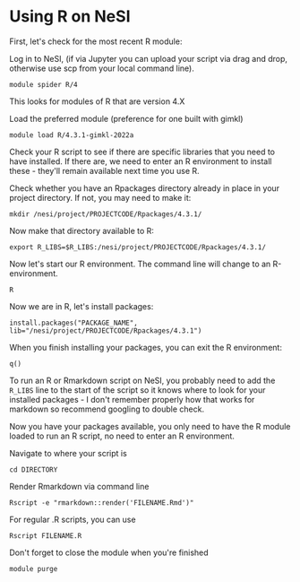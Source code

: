 # Using R on NeSI

First, let's check for the most recent R module:

Log in to NeSI, (if via Jupyter you can upload your script via drag and drop, otherwise use scp from your local command line).

    module spider R/4

This looks for modules of R that are version 4.X

Load the preferred module (preference for one built with gimkl)

    module load R/4.3.1-gimkl-2022a

Check your R script to see if there are specific libraries that you need to have installed. If there are, we need to enter an R environment to install these - they'll remain available next time you use R.

Check whether you have an Rpackages directory already in place in your project directory.
If not, you may need to make it:

    mkdir /nesi/project/PROJECTCODE/Rpackages/4.3.1/

Now make that directory available to R:

    export R_LIBS=$R_LIBS:/nesi/project/PROJECTCODE/Rpackages/4.3.1/

Now let's start our R environment. The command line will change to an R-environment.

    R

Now we are in R, let's install packages:

    install.packages("PACKAGE_NAME", lib="/nesi/project/PROJECTCODE/Rpackages/4.3.1")

When you finish installing your packages, you can exit the R environment:

    q()

To run an R or Rmarkdown script on NeSI, you probably need to add the `R_LIBS` line to the start of the script so it knows where to look for your installed packages - I don't remember properly how that works for markdown so recommend googling to double check.

Now you have your packages available, you only need to have the R module loaded to run an R script, no need to enter an R environment.

Navigate to where your script is

    cd DIRECTORY

Render Rmarkdown via command line

    Rscript -e "rmarkdown::render('FILENAME.Rmd')"

For regular .R scripts, you can use

    Rscript FILENAME.R

Don't forget to close the module when you're finished

    module purge
